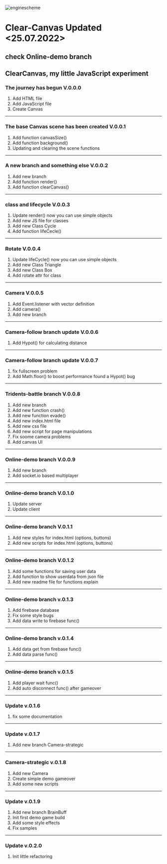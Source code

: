 ![enginescheme](https://user-images.githubusercontent.com/75452402/211303638-ddc64486-7db1-4599-a86e-ee5bf741bd28.png)

# Clear-Canvas Updated <25.07.2022>

## check Online-demo branch

## ClearCanvas, my little JavaScript experiment

### The journey has begun V.0.0.0

1. Add HTML file
2. Add JavaScript file
3. Create Canvas

---

### The base Canvas scene has been created V.0.0.1

1. Add function canvasSize()
2. Add function background()
3. Updating and clearing the scene functions

---

### A new branch and something else V.0.0.2

1. Add new branch
2. Add function render()
3. Add function clearCanvas()

---

### class and lifecycle V.0.0.3

1. Update render() now you can use simple objects
2. Add new JS file for classes
3. Add new Class Cycle
4. Add function lifeCecle()

---

### Rotate V.0.0.4

1. Update lifeCycle() now you can use simple objects
2. Add new Class Triangle
3. Add new Class Box
4. Add rotate attr for class

---

### Camera V.0.0.5

1. Add Event.listener with vector definition
2. Add camera()
3. Add new branch

---

### Camera-follow branch update V.0.0.6

1. Add Hypot() for calculating distance

---

### Camera-follow branch update V.0.0.7

1. fix fullscreen problem
2. Add Math.floor() to boost performance
   found a Hypot() bug

---

### Tridents-battle branch V.0.0.8

1. Add new branch
2. Add new function crash()
3. Add new function evade()
4. Add new index.html file
5. Add new css file
6. Add new script for page manipulations
7. Fix soome camera problems
8. Add canvas UI

---

### Online-demo branch V.0.0.9

1. Add new branch
2. Add socket.io based multiplayer

---

### Online-demo branch V.0.1.0

1. Update server
2. Update client

---

### Online-demo branch V.0.1.1

1. Add new styles for index.html (options, buttons)
2. Add new scripts for index.html (options, buttons)

---

### Online-demo branch V.0.1.2

1. Add some functions for saving user data
2. Add function to show userdata from json file
3. Add new readme file for functions explain

---

### Online-demo branch v.0.1.3

1. Add firebase database
2. Fix some style bugs
3. Add data write to firebase func()

---

### Online-demo branch v.0.1.4

1. Add data get from firebase func()
2. Add data parse func()

---

### Online-demo branch v.0.1.5

1. Add player wait func()
2. Add auto disconnect func() after gameover

---

### Update v.0.1.6

1. fix some documentation

---

### Update v.0.1.7

1. Add new branch Camera-strategic

---

### Camera-strategic v.0.1.8

1. Add new Camera
2. Create simple demo gameover
3. Add some new scripts

---

### Update v.0.1.9

1. Add new branch BrainBuff
2. Init first demo game build
3. Add some style effects
4. Fix samples

---

### Update v.0.2.0

1. Init little refactoring
